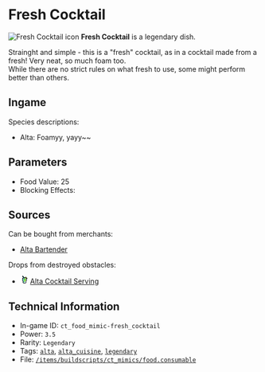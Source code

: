 # Fresh Cocktail

<img src="https://raw.githubusercontent.com/Ceterai/Enternia/main/assetMissing.png" alt="Fresh Cocktail icon" loading="lazy" height="16px" width="auto" /> **Fresh Cocktail** is a legendary dish.

Strainght and simple - this is a "fresh" cocktail, as in a cocktail made from a fresh! Very neat, so much foam too.  
While there are no strict rules on what fresh to use, some might perform better than others.

## Ingame

Species descriptions:

- Alta: Foamyy, yayy~~

## Parameters

- Food Value: 25
- Blocking Effects: 

## Sources

Can be bought from merchants:

- [Alta Bartender](https://ceterai.github.io/MyEnternia/Wiki/AltaBartender)

Drops from destroyed obstacles:

- <img src="https://raw.githubusercontent.com/Ceterai/Enternia/main/objects/alta/special/food/cocktail/icon.png" alt="Alta Cocktail Serving icon" loading="lazy" height="16px" width="auto" /> [Alta Cocktail Serving](https://ceterai.github.io/MyEnternia/Wiki/AltaCocktailServing)

## Technical Information

- In-game ID: `ct_food_mimic-fresh_cocktail`
- Power: `3.5`
- Rarity: `Legendary`
- Tags: [`alta`](https://ceterai.github.io/MyEnternia/Wiki/Tags/Alta), [`alta_cuisine`](https://ceterai.github.io/MyEnternia/Wiki/Tags/AltaCuisine), [`legendary`](https://ceterai.github.io/MyEnternia/Wiki/Tags/Legendary)
- File: [`/items/buildscripts/ct_mimics/food.consumable`](https://github.com/Ceterai/Enternia/blob/main/items/buildscripts/ct_mimics/food.consumable)
